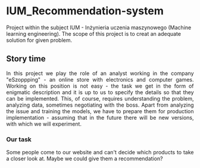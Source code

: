 # IUM_Recommendation-system

Project within the subject IUM - Inżynieria uczenia maszynowego (Machine learning engineering). The scope of this project is to creat an adequate solution for given problem.

## Story time

<p align="justify">
In this project we play the role of an analyst working in the company "eSzoppping" - an online store with electronics and computer games.
Working on this position is not easy - the task we get in the form of enigmatic description and it is up to us to specify the details so that they can be implemented.  This, of course, requires understanding the problem, analyzing data, sometimes negotiating with the boss. Apart from analyzing the issue and training the models, we have to prepare them for production implementation - assuming that in the future there will be new versions, with which we will experiment.
</p>


### Our task

<p align="justify">
Some people come to our website and can't decide which products to take a closer look at. Maybe we could give them a recommendation?
</p>
